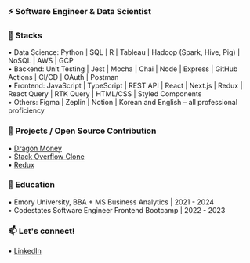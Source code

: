 ### ⚡ Software Engineer & Data Scientist

### 🔨 Stacks 
•	Data Science: Python | SQL | R | Tableau | Hadoop (Spark, Hive, Pig) | NoSQL | AWS | GCP <br/>
•	Backend: Unit Testing | Jest | Mocha | Chai | Node | Express | GitHub Actions | CI/CD | OAuth | Postman <br/>
•	Frontend: JavaScript | TypeScript | REST API | React | Next.js | Redux | React Query | RTK Query | HTML/CSS | Styled Components <br/>
•	Others: Figma | Zeplin | Notion | Korean and English – all professional proficiency <br/>

### 🌱 Projects / Open Source Contribution
• [Dragon Money](https://github.com/codestates-seb/seb42_main_023) <br/>
• [Stack Overflow Clone](https://github.com/codestates-seb/seb42_pre_015) <br/>
• [Redux](https://github.com/deminoth/redux/pull/18)

### 🔭 Education
• Emory University, BBA + MS Business Analytics | 2021 - 2024 <br/>
• Codestates Software Engineer Frontend Bootcamp | 2022 - 2023

### 📫 Let's connect!
• [LinkedIn](https://www.linkedin.com/in/annehlim/) <br/>

